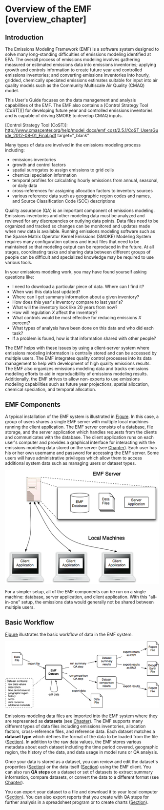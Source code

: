 # Overview of the EMF [overview_chapter] #

## Introduction ##

The Emissions Modeling Framework (EMF) is a software system designed to solve many long-standing difficulties of emissions modeling identified at EPA. The overall process of emissions modeling involves gathering measured or estimated emissions data into emissions inventories; applying growth and controls information to create future year and controlled emissions inventories; and converting emissions inventories into hourly, gridded, chemically speciated emissions estimates suitable for input into air quality models such as the Community Multiscale Air Quality (CMAQ) model. 

This User's Guide focuses on the data management and analysis capabilities of the EMF. The EMF also contains a [Control Strategy Tool (CoST)][] for developing future year and controlled emissions inventories and is capable of driving SMOKE to develop CMAQ inputs. 

[Control Strategy Tool (CoST)]: http://www.cmascenter.org/help/model_docs/emf_cost/2.5.1/CoST_UsersGuide_2012-08-01_Final.pdf target="_blank"

Many types of data are involved in the emissions modeling process including: 

* emissions inventories
* growth and control factors
* spatial surrogates to assign emissions to grid cells
* chemical speciation information
* temporal profiles for calculating hourly emissions from annual, seasonal, or daily data
* cross-references for assigning allocation factors to inventory sources
* various reference data such as geographic region codes and names, and Source Classification Code (SCC) descriptions

Quality assurance (QA) is an important component of emissions modeling. Emissions inventories and other modeling data must be analyzed and reviewed for any discrepancies or outlying data points. Data files need to be organized and tracked so changes can be monitored and updates made when new data is available. Running emissions modeling software such as the Sparse Matrix Operator Kernel Emissions (SMOKE) Modeling System requires many configuration options and input files that need to be maintained so that modeling output can be reproduced in the future. At all stages, coordinating tasks and sharing data between different groups of people can be difficult and specialized knowledge may be required to use various tools.

In your emissions modeling work, you may have found yourself asking questions like:

* I need to download a particular piece of data. Where can I find it?
* When was this data last updated?
* Where can I get summary information about a given inventory?
* How does this year's inventory compare to last year's?
* What will the inventory look like 20 years from now?
* How will regulation *X* affect the inventory?
* What controls would be most effective for reducing emissions *X* percent?
* What types of analysis have been done on this data and who did each task?
* If a problem is found, how is that information shared with other people?

The EMF helps with these issues by using a client-server system where emissions modeling information is centrally stored and can be accessed by multiple users. The EMF integrates quality control processes into its data management to help with development of high quality emissions results. The EMF also organizes emissions modeling data and tracks emissions modeling efforts to aid in reproducibility of emissions modeling results. Additionally, the EMF strives to allow non-experts to use emissions modeling capabilities such as future year projections, spatial allocation, chemical speciation, and temporal allocation.



## EMF Components ##

A typical installation of the EMF system is illustrated in [Figure](#client_server_simple). In this case, a group of users shares a single EMF server with multiple local machines running the client application. The EMF server consists of a database, file storage, and the server application which handles requests from the clients and communicates with the database. The client application runs on each user's computer and provides a graphical interface for interacting with the emissions modeling data stored on the server (see [Chapter](#client_chapter)). Each user has his or her own username and password for accessing the EMF server. Some users will have administrative privileges which allow them to access additional system data such as managing users or dataset types.

![Typical EMF client-server setup][client_server_simple]

[client_server_simple]: images/client_server_simple.png

For a simpler setup, all of the EMF components can be run on a single machine: database, server application, and client application. With this "all-in-one" setup, the emissions data would generally not be shared between multiple users.

## Basic Workflow ##

[Figure](#data_workflow) illustrates the basic workflow of data in the EMF system.

![Data workflow in EMF system][data_workflow]

[data_workflow]: images/data_workflow.png

Emissions modeling data files are imported into the EMF system where they are represented as **datasets** (see [Chapter](#datasets_chapter)). The EMF supports many different types of data files including emissions inventories, allocation factors, cross-reference files, and reference data. Each dataset matches a **dataset type** which defines the format of the data to be loaded from the file ([Section](#dataset_types_section)). In addition to the raw data values, the EMF stores various metadata about each dataset including the time period covered, geographic region, the history of the data, and data usage in model runs or QA analysis.

Once your data is stored as a dataset, you can review and edit the dataset's properties ([Section](#dataset_properties_section)) or the data itself ([Section](#viewing_data_section)) using the EMF client. You can also run **QA steps** on a dataset or set of datasets to extract summary information, compare datasets, or convert the data to a different format (see [Chapter](#qa_chapter)).

You can export your dataset to a file and download it to your local computer ([Section](#exporting_datasets_section)). You can also export reports that you create with QA steps for further analysis in a spreadsheet program or to create charts ([Section](#export_qa_results_section)).
